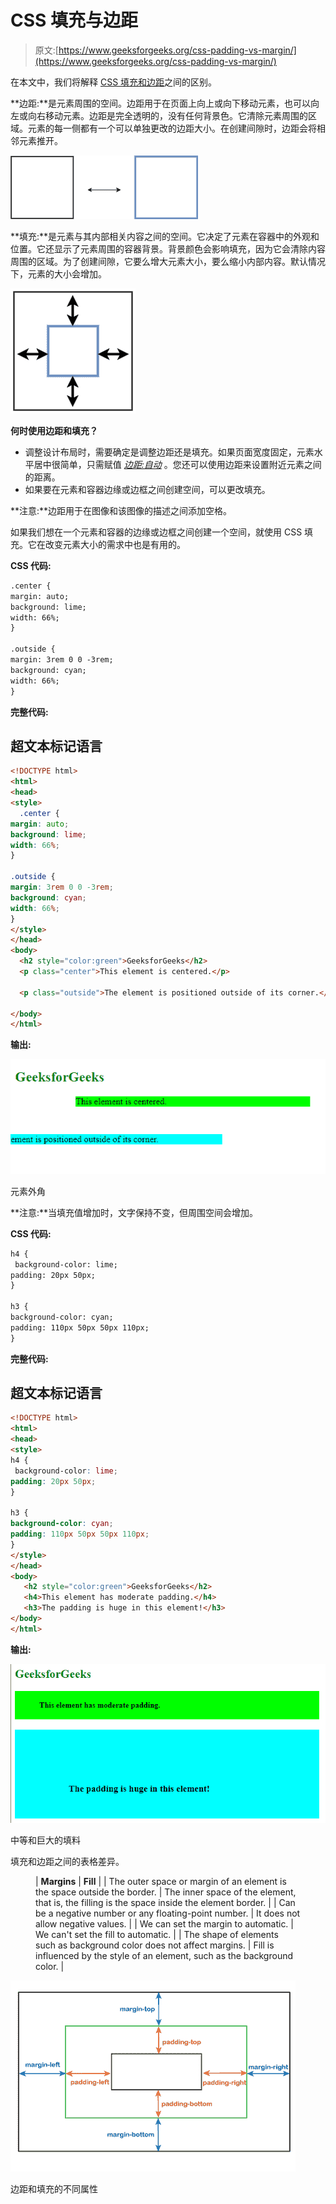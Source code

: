# CSS 填充与边距

> 原文:[https://www.geeksforgeeks.org/css-padding-vs-margin/](https://www.geeksforgeeks.org/css-padding-vs-margin/)

在本文中，我们将解释 [CSS 填充和边距](https://www.geeksforgeeks.org/css-margins-padding/)之间的区别。

**边距:**是元素周围的空间。边距用于在页面上向上或向下移动元素，也可以向左或向右移动元素。边距是完全透明的，没有任何背景色。它清除元素周围的区域。元素的每一侧都有一个可以单独更改的边距大小。在创建间隙时，边距会将相邻元素推开。

![](img/8f21ae5023c72ca72b0794c67281b8af.png)

**填充:**是元素与其内部相关内容之间的空间。它决定了元素在容器中的外观和位置。它还显示了元素周围的容器背景。背景颜色会影响填充，因为它会清除内容周围的区域。为了创建间隙，它要么增大元素大小，要么缩小内部内容。默认情况下，元素的大小会增加。

![](img/e36917860a7580a39a648f5094c4dd6c.png)

**何时使用边距和填充？**

*   调整设计布局时，需要确定是调整边距还是填充。如果页面宽度固定，元素水平居中很简单，只需赋值 [*边距:自动*](https://www.geeksforgeeks.org/how-does-auto-property-work-in-margin0-auto-in-css/) 。您还可以使用边距来设置附近元素之间的距离。
*   如果要在元素和容器边缘或边框之间创建空间，可以更改填充。

**注意:**边距用于在图像和该图像的描述之间添加空格。

如果我们想在一个元素和容器的边缘或边框之间创建一个空间，就使用 CSS 填充。它在改变元素大小的需求中也是有用的。

**CSS 代码:**

```html
.center {
margin: auto;
background: lime;
width: 66%;
}

.outside {
margin: 3rem 0 0 -3rem;
background: cyan;
width: 66%;
}
```

**完整代码:**

## 超文本标记语言

```html
<!DOCTYPE html>
<html>
<head>
<style>
  .center {
margin: auto;
background: lime;
width: 66%;
}

.outside {
margin: 3rem 0 0 -3rem;
background: cyan;
width: 66%;
}
</style>
</head>
<body>
  <h2 style="color:green">GeeksforGeeks</h2>
  <p class="center">This element is centered.</p>

  <p class="outside">The element is positioned outside of its corner.</p>

</body>
</html>
```

**输出:**

![](img/6040a269bbeef121662d171e4e735a05.png)

元素外角

**注意:**当填充值增加时，文字保持不变，但周围空间会增加。

**CSS 代码:**

```html
h4 {
 background-color: lime;
padding: 20px 50px;
}

h3 {
background-color: cyan;
padding: 110px 50px 50px 110px;
}
```

**完整代码:**

## 超文本标记语言

```html
<!DOCTYPE html>
<html>
<head>
<style>
h4 {
 background-color: lime;
padding: 20px 50px;
}

h3 {
background-color: cyan;
padding: 110px 50px 50px 110px;
}
</style>
</head>
<body>
   <h2 style="color:green">GeeksforGeeks</h2>
   <h4>This element has moderate padding.</h4>
   <h3>The padding is huge in this element!</h3> 
</body>
</html>
```

**输出:**

![](img/0c75a36757e43dc816668281073c4988.png)

中等和巨大的填料

填充和边距之间的表格差异。

<figure class="table">

| **Margins** | **Fill** |
| The outer space or margin of an element is the space outside the border. | The inner space of the element, that is, the filling is the space inside the element border. |
| Can be a negative number or any floating-point number. | It does not allow negative values. |
| We can set the margin to automatic. | We can't set the fill to automatic. |
| The shape of elements such as background color does not affect margins. | Fill is influenced by the style of an element, such as the background color. |

</figure>

![](img/6625f1c92bf6bd8f0a34bfefb4be590c.png)

边距和填充的不同属性